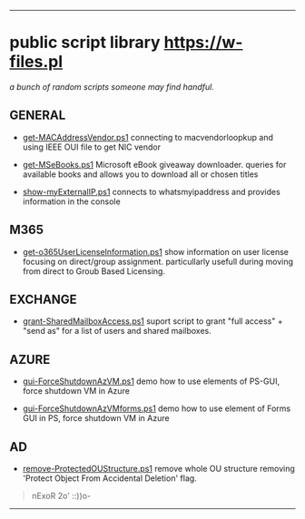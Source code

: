 **************************************************************
#  public script library https://w-files.pl

*a bunch of random scripts someone may find handful.*

## GENERAL 
  * [get-MACAddressVendor.ps1](https://github.com/nExoRek/eN-Lib/blob/master/get-MACAddressVendor.ps1) 
    connecting to macvendorloopkup and using IEEE OUI file to get NIC vendor
  
  * [get-MSeBooks.ps1](https://github.com/nExoRek/eN-Lib/blob/master/get-MSeBooks.ps1) 
    Microsoft eBook giveaway downloader. queries for available books and allows 
      you to download all or chosen titles

  * [show-myExternalIP.ps1](https://github.com/nExoRek/eN-Lib/blob/master/show-myExternalIP.ps1) 
    connects to whatsmyipaddress and provides information in the console

## M365
  * [get-o365UserLicenseInformation.ps1](https://github.com/nExoRek/eN-Lib/blob/master/get-o365UserLicenseInformation.ps1)
    show information on user license focusing on direct/group assignment. particullarly
      usefull during moving from direct to Groub Based Licensing.

## EXCHANGE
  * [grant-SharedMailboxAccess.ps1](https://github.com/nExoRek/eN-Lib/blob/master/grant-SharedMailboxAccess.ps1) 
    suport script to grant "full access" + "send as" for a list of users and shared mailboxes. 

## AZURE
  * [gui-ForceShutdownAzVM.ps1](https://github.com/nExoRek/eN-Lib/blob/master/gui-ForceShutdownAzVM.ps1)
    demo how to use elements of PS-GUI, force shutdown VM in Azure

  * [gui-ForceShutdownAzVMforms.ps1](https://github.com/nExoRek/eN-Lib/blob/master/gui-ForceShutdownAzVMforms.ps1)
    demo how to use element of Forms GUI in PS, force shutdown VM in Azure

## AD
  * [remove-ProtectedOUStructure.ps1](https://github.com/nExoRek/eN-Lib/blob/master/remove-ProtectedOUStructure.ps1)
    remove whole OU structure removing 'Protect Object From Accidental Deletion' flag.
    
> nExoR 2o' ::))o-
  
**************************************************************
